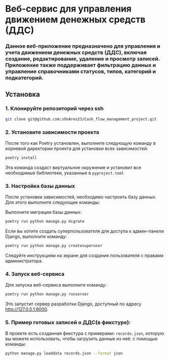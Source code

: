 # Веб-сервис для управления движением денежных средств (ДДС)

### Данное веб-приложение предназначено для управления и учета движением денежных средств (ДДС), включая создание, редактирование, удаление и просмотр записей. Приложение также поддерживает фильтрацию данных и управление справочниками статусов, типов, категорий и подкатегорий.


## Установка

### 1. Клонируйте репозиторий через ssh

```bash
git clone git@github.com:sOnAres23/Cash_flow_management_project.git
```

### 2. Установите зависимости проекта
После того как Poetry установлен, выполните следующую команду в корневой директории проекта для установки всех зависимостей:

```bash
poetry install
```
Эта команда создаст виртуальное окружение и установит все необходимые библиотеки, указанные в ```pyproject.toml```

### 3. Настройка базы данных
После установки зависимостей, необходимо настроить базу данных. Для этого выполните следующие команды:

Выполните миграции базы данных:

```bash
poetry run python manage.py migrate
```
Если вы хотите создать суперпользователя для доступа к админ-панели Django, выполните команду:

```bash
poetry run python manage.py createsuperuser
```
Следуйте инструкциям на экране для создания пользователя с правами администратора.

### 4. Запуск веб-сервиса
Для запуска веб-сервиса выполните команду:

```bash
poetry run python manage.py runserver
```
Это запустит сервер разработки Django, доступный по адресу http://127.0.0.1:8000.

### 5. Пример готовых записей о ДДС(в фикстуре):
В проекте есть созданная фикстура с примерами: ```records.json```, которую вы можете использовать, чтобы загрузить данные из неё:
с помощью команды:
```bash
python manage.py loaddata records.json --format json
```